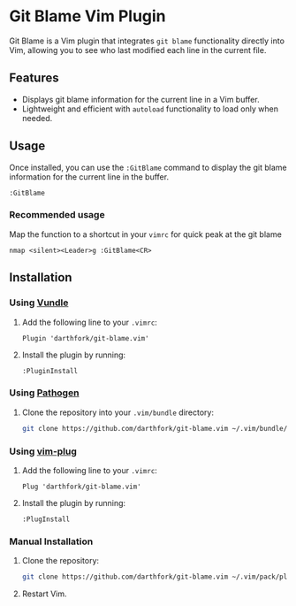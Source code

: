 # Git Blame Vim Plugin

Git Blame is a Vim plugin that integrates `git blame` functionality directly into Vim, allowing you to see who last modified each line in the current file.

## Features

- Displays git blame information for the current line in a Vim buffer.
- Lightweight and efficient with `autoload` functionality to load only when needed.

## Usage

Once installed, you can use the `:GitBlame` command to display the git blame information for the current line in the buffer.

```vim
:GitBlame
```

### Recommended usage

Map the function to a shortcut in your `vimrc` for quick peak at the git blame

```vim
nmap <silent><Leader>g :GitBlame<CR>
```


## Installation

### Using [Vundle](https://github.com/VundleVim/Vundle.vim)

1. Add the following line to your `.vimrc`:

    ```vim
    Plugin 'darthfork/git-blame.vim'
    ```

2. Install the plugin by running:

    ```vim
    :PluginInstall
    ```

### Using [Pathogen](https://github.com/tpope/vim-pathogen)

1. Clone the repository into your `.vim/bundle` directory:

    ```bash
    git clone https://github.com/darthfork/git-blame.vim ~/.vim/bundle/git-blame.vim
    ```

### Using [vim-plug](https://github.com/junegunn/vim-plug)

1. Add the following line to your `.vimrc`:

    ```vim
    Plug 'darthfork/git-blame.vim'
    ```

2. Install the plugin by running:

    ```vim
    :PlugInstall
    ```

### Manual Installation

1. Clone the repository:

    ```bash
    git clone https://github.com/darthfork/git-blame.vim ~/.vim/pack/plugins/start/git-blame.vim
    ```

2. Restart Vim.
